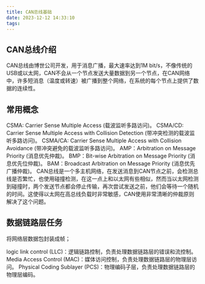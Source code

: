 ```yaml
---
title: CAN总线基础
date: 2023-12-12 14:33:10
tags:
---
```


## CAN总线介绍
CAN总线由博世公司开发，用于消息广播，最大速率达到1M bit/s，不像传统的USB或以太网，CAN不会从一个节点发送大量数据到另一个节点，在CAN网络中，许多短消息（温度或转速）被广播到整个网络，在系统的每个节点上提供了数据的连续性。

## 常用概念

CSMA: Carrier Sense Multiple Access (载波监听多路访问)。
CSMA/CD: Carrier Sense Multiple Access with Collision Detection (带冲突检测的载波监听多路访问)。
CSMA/CA: Carrier Sense Multiple Access with Collision Avoidance (带冲突避免的载波监听多路访问)。
AMP：Arbitration on Message Priority (消息优先仲裁)。
BMP：Bit-wise Arbitration on Message Priority (消息优先位仲裁)。
BAM：Broadcast Arbitration on Message Priority (消息优先广播仲裁)。
CAN总线是一个多主机网络，在发送消息到CAN节点之前，会检测总线是否繁忙，也使用碰撞检测，在这一点上和以太网有些相似，然而当以太网检测到碰撞时，两个发送节点都会停止传输，再次尝试发送之前，他们会等待一个随机的时间。这使得以太网在高总线负载时非常敏感，CAN使用非常清晰的仲裁原则解决了这个问题。

## 数据链路层任务
将网络层数据包封装成帧；

logic link control (LLC)：逻辑链路控制，负责处理数据链路层的错误和流控制。
Media Access Control (MAC)：媒体访问控制，负责处理数据链路层的物理层访问。
Physical Coding Sublayer (PCS)：物理编码子层，负责处理数据链路层的物理层编码。
